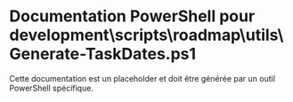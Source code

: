 # Documentation PowerShell pour development\scripts\roadmap\utils\Generate-TaskDates.ps1

Cette documentation est un placeholder et doit être générée par un outil PowerShell spécifique.
